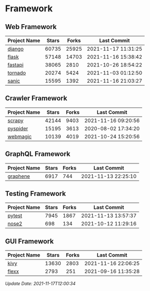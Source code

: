 # Framework

## Web Framework
| Project Name | Stars | Forks | Last Commit |
| ------------ | ----- | ----- | ----------- |
| [django](https://github.com/django/django) | 60735 | 25925 | 2021-11-17 11:31:25 |
| [flask](https://github.com/pallets/flask) | 57148 | 14703 | 2021-11-16 15:38:42 |
| [fastapi](https://github.com/tiangolo/fastapi) | 38065 | 2810 | 2021-10-26 18:54:22 |
| [tornado](https://github.com/tornadoweb/tornado) | 20274 | 5424 | 2021-11-03 01:12:50 |
| [sanic](https://github.com/sanic-org/sanic) | 15595 | 1392 | 2021-11-16 21:03:27 |

## Crawler Framework
| Project Name | Stars | Forks | Last Commit |
| ------------ | ----- | ----- | ----------- |
| [scrapy](https://github.com/scrapy/scrapy) | 42144 | 9403 | 2021-11-16 09:20:56 |
| [pyspider](https://github.com/binux/pyspider) | 15195 | 3613 | 2020-08-02 17:34:20 |
| [webmagic](https://github.com/code4craft/webmagic) | 10139 | 4019 | 2021-10-24 15:20:56 |

## GraphQL Framework
| Project Name | Stars | Forks | Last Commit |
| ------------ | ----- | ----- | ----------- |
| [graphene](https://github.com/graphql-python/graphene) | 6917 | 744 | 2021-11-13 22:25:10 |

## Testing Framework
| Project Name | Stars | Forks | Last Commit |
| ------------ | ----- | ----- | ----------- |
| [pytest](https://github.com/pytest-dev/pytest) | 7945 | 1867 | 2021-11-13 13:57:37 |
| [nose2](https://github.com/nose-devs/nose2) | 698 | 134 | 2021-10-12 11:29:16 |

## GUI Framework
| Project Name | Stars | Forks | Last Commit |
| ------------ | ----- | ----- | ----------- |
| [kivy](https://github.com/kivy/kivy) | 13630 | 2803 | 2021-11-16 22:06:25 |
| [flexx](https://github.com/flexxui/flexx) | 2793 | 251 | 2021-09-16 11:35:28 |

*Update Date: 2021-11-17T12:00:34*
